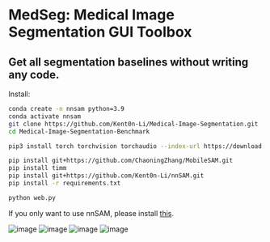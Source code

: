 # MedSeg: Medical Image Segmentation GUI Toolbox
## Get all segmentation baselines without writing any code.

Install:

```bash
conda create -n nnsam python=3.9
conda activate nnsam
git clone https://github.com/Kent0n-Li/Medical-Image-Segmentation.git
cd Medical-Image-Segmentation-Benchmark

pip3 install torch torchvision torchaudio --index-url https://download.pytorch.org/whl/cu117

pip install git+https://github.com/ChaoningZhang/MobileSAM.git
pip install timm
pip install git+https://github.com/Kent0n-Li/nnSAM.git
pip install -r requirements.txt

python web.py
```

If you only want to use nnSAM, please install [this](https://github.com/Kent0n-Li/nnSAM).

![image](https://github.com/Kent0n-Li/Medical-Image-Segmentation-Benchmark/blob/main/img/img1.png)
![image](https://github.com/Kent0n-Li/Medical-Image-Segmentation-Benchmark/blob/main/img/img2.png)
![image](https://github.com/Kent0n-Li/Medical-Image-Segmentation-Benchmark/blob/main/img/img3.png)
![image](https://github.com/Kent0n-Li/Medical-Image-Segmentation-Benchmark/blob/main/img/img4.png)
